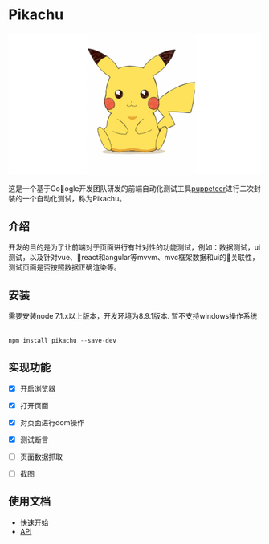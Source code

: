 # Pikachu

![](https://github.com/LLLLLamHo/Pikachu/blob/dev_lam/static/logo.jpeg)

这是一个基于Google开发团队研发的前端自动化测试工具[puppeteer](https://github.com/GoogleChrome/puppeteer)进行二次封装的一个自动化测试，称为Pikachu。

## 介绍

开发的目的是为了让前端对于页面进行有针对性的功能测试，例如：数据测试，ui测试，以及针对vue、react和angular等mvvm、mvc框架数据和ui的关联性，测试页面是否按照数据正确渲染等。

## 安装

需要安装node 7.1.x以上版本，开发环境为8.9.1版本.
暂不支持windows操作系统

```javascript

npm install pikachu --save-dev

```

## 实现功能

- [x] 开启浏览器
- [x] 打开页面
- [x] 对页面进行dom操作
- [x] 测试断言
- [ ] 页面数据抓取
- [ ] 截图


## 使用文档

- [快速开始](https://github.com/LLLLLamHo/Pikachu/blob/dev_lam/docs/fast.md)
- [API](https://github.com/LLLLLamHo/Pikachu/blob/dev_lam/docs/api.md)



